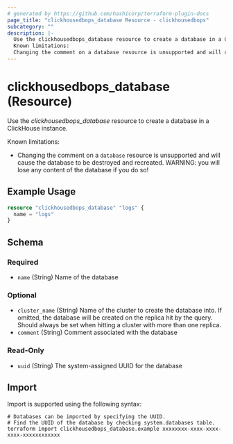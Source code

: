 ```yaml
---
# generated by https://github.com/hashicorp/terraform-plugin-docs
page_title: "clickhousedbops_database Resource - clickhousedbops"
subcategory: ""
description: |-
  Use the clickhousedbops_database resource to create a database in a ClickHouse instance.
  Known limitations:
  Changing the comment on a database resource is unsupported and will cause the database to be destroyed and recreated. WARNING: you will lose any content of the database if you do so!
---
```


# clickhousedbops_database (Resource)

Use the *clickhousedbops_database* resource to create a database in a ClickHouse instance.

Known limitations:

- Changing the comment on a `database` resource is unsupported and will cause the database to be destroyed and recreated. WARNING: you will lose any content of the database if you do so!

## Example Usage

```terraform
resource "clickhousedbops_database" "logs" {
  name = "logs"
}
```

<!-- schema generated by tfplugindocs -->
## Schema

### Required

- `name` (String) Name of the database

### Optional

- `cluster_name` (String) Name of the cluster to create the database into. If omitted, the database will be created on the replica hit by the query. Should always be set when hitting a cluster with more than one replica.
- `comment` (String) Comment associated with the database

### Read-Only

- `uuid` (String) The system-assigned UUID for the database

## Import

Import is supported using the following syntax:

```shell
# Databases can be imported by specifying the UUID.
# Find the UUID of the database by checking system.databases table.
terraform import clickhousedbops_database.example xxxxxxxx-xxxx-xxxx-xxxx-xxxxxxxxxxxx
```
